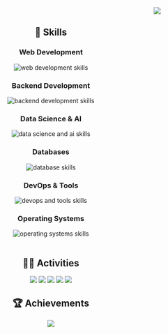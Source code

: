 <center>
  <!-- 1. Views Counter -->
  <div align="right">
    <!-- usernameを変更 -->
    <img src="https://komarev.com/ghpvc/?username=TakanariShimbo" />
  </div>

  <!-- 2. Skills -->
  <h2>🌱 Skills</h2>
  <!-- Web Development Skills -->
  <div>
    <h3>Web Development</h3>
    <img alt="web development skills" src="https://skillicons.dev/icons?theme=dark&perline=12&i=html,css,js,jquery,react,tailwind,vite,next" />
  </div>

  <!-- Backend Development Skills -->
  <div>
    <h3>Backend Development</h3>
    <img alt="backend development skills" src="https://skillicons.dev/icons?theme=dark&perline=12&i=nodejs,flask,django,fastapi" />
  </div>

  <!-- Data Science & AI Skills -->
  <div>
    <h3>Data Science & AI</h3>
    <img alt="data science and ai skills" src="https://skillicons.dev/icons?theme=dark&perline=12&i=python,opencv,sklearn,pytorch" />
  </div>

  <!-- Database Skills -->
  <div>
    <h3>Databases</h3>
    <img alt="database skills" src="https://skillicons.dev/icons?theme=dark&perline=12&i=postgres,redis" />
  </div>

  <!-- DevOps & Tools Skills -->
  <div>
    <h3>DevOps & Tools</h3>
    <img alt="devops and tools skills" src="https://skillicons.dev/icons?theme=dark&perline=12&i=git,github,gitlab,docker,vscode" />
  </div>

  <!-- Operating Systems Skills -->
  <div>
    <h3>Operating Systems</h3>
    <img alt="operating systems skills" src="https://skillicons.dev/icons?theme=dark&perline=12&i=windows,ubuntu" />
  </div>
  <br>

  <!-- 3. Activities -->
  <h2>🏃‍♀️ Activities</h2>
  <img src="http://github-profile-summary-cards.vercel.app/api/cards/profile-details?username=TakanariShimbo&theme=gruvbox" />
  <img src="http://github-profile-summary-cards.vercel.app/api/cards/repos-per-language?username=TakanariShimbo&theme=gruvbox" />
  <img src="http://github-profile-summary-cards.vercel.app/api/cards/most-commit-language?username=TakanariShimbo&theme=gruvbox" />
  <img src="http://github-profile-summary-cards.vercel.app/api/cards/stats?username=TakanariShimbo&theme=gruvbox" />
  <img src="http://github-profile-summary-cards.vercel.app/api/cards/productive-time?username=TakanariShimbo&theme=gruvbox&utcOffset=9" />

  <!-- 4. Achievements -->
  <h2>🏆 Achievements</h2>
  <img src="https://github-profile-trophy.vercel.app/?username=TakanariShimbo&theme=gruvbox" />
</center>
